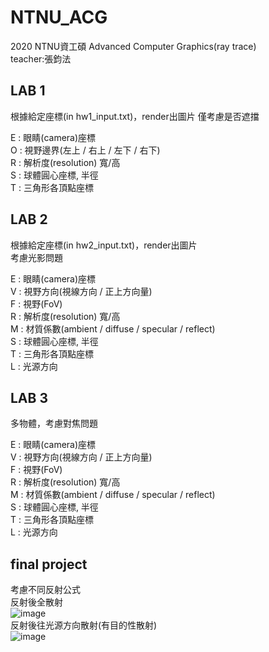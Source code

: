 # NTNU_ACG
2020 NTNU資工碩 Advanced Computer Graphics(ray trace)  
teacher:張鈞法 

## LAB 1
根據給定座標(in hw1_input.txt)，render出圖片 
僅考慮是否遮擋

E : 眼睛(camera)座標  
O : 視野邊界(左上 / 右上 / 左下 / 右下)  
R : 解析度(resolution) 寬/高  
S : 球體圓心座標, 半徑  
T : 三角形各頂點座標  

## LAB 2
根據給定座標(in hw2_input.txt)，render出圖片  
考慮光影問題

E : 眼睛(camera)座標  
V : 視野方向(視線方向 / 正上方向量)  
F : 視野(FoV)  
R : 解析度(resolution) 寬/高    
M : 材質係數(ambient / diffuse / specular / reflect)  
S : 球體圓心座標, 半徑  
T : 三角形各頂點座標  
L : 光源方向

## LAB 3
多物體，考慮對焦問題  

E : 眼睛(camera)座標  
V : 視野方向(視線方向 / 正上方向量)  
F : 視野(FoV)  
R : 解析度(resolution) 寬/高    
M : 材質係數(ambient / diffuse / specular / reflect)  
S : 球體圓心座標, 半徑  
T : 三角形各頂點座標  
L : 光源方向 
 
## final project
考慮不同反射公式  
反射後全散射  
![image](https://user-images.githubusercontent.com/34053246/157871328-889e8cd5-2c75-4093-88f3-e833b899956b.png)  
反射後往光源方向散射(有目的性散射)  
![image](https://user-images.githubusercontent.com/34053246/157871482-26272c01-78c9-4e97-8750-d2d4192b7fb4.png)

